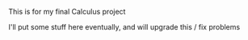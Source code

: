 This is for my final Calculus project 

I'll put some stuff here eventually, and will upgrade this / fix problems
